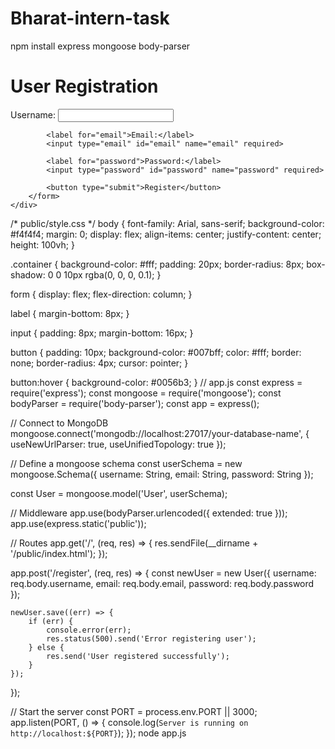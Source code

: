 # Bharat-intern-task
npm install express mongoose body-parser
<!-- public/index.html -->
<!DOCTYPE html>
<html lang="en">
<head>
    <meta charset="UTF-8">
    <meta name="viewport" content="width=device-width, initial-scale=1.0">
    <link rel="stylesheet" href="/style.css">
    <title>User Registration</title>
</head>
<body>
    <div class="container">
        <h1>User Registration</h1>
        <form id="registrationForm" action="/register" method="POST">
            <label for="username">Username:</label>
            <input type="text" id="username" name="username" required>

            <label for="email">Email:</label>
            <input type="email" id="email" name="email" required>

            <label for="password">Password:</label>
            <input type="password" id="password" name="password" required>

            <button type="submit">Register</button>
        </form>
    </div>
</body>
</html>
/* public/style.css */
body {
    font-family: Arial, sans-serif;
    background-color: #f4f4f4;
    margin: 0;
    display: flex;
    align-items: center;
    justify-content: center;
    height: 100vh;
}

.container {
    background-color: #fff;
    padding: 20px;
    border-radius: 8px;
    box-shadow: 0 0 10px rgba(0, 0, 0, 0.1);
}

form {
    display: flex;
    flex-direction: column;
}

label {
    margin-bottom: 8px;
}

input {
    padding: 8px;
    margin-bottom: 16px;
}

button {
    padding: 10px;
    background-color: #007bff;
    color: #fff;
    border: none;
    border-radius: 4px;
    cursor: pointer;
}

button:hover {
    background-color: #0056b3;
}
// app.js
const express = require('express');
const mongoose = require('mongoose');
const bodyParser = require('body-parser');
const app = express();

// Connect to MongoDB
mongoose.connect('mongodb://localhost:27017/your-database-name', { useNewUrlParser: true, useUnifiedTopology: true });

// Define a mongoose schema
const userSchema = new mongoose.Schema({
    username: String,
    email: String,
    password: String
});

const User = mongoose.model('User', userSchema);

// Middleware
app.use(bodyParser.urlencoded({ extended: true }));
app.use(express.static('public'));

// Routes
app.get('/', (req, res) => {
    res.sendFile(__dirname + '/public/index.html');
});

app.post('/register', (req, res) => {
    const newUser = new User({
        username: req.body.username,
        email: req.body.email,
        password: req.body.password
    });

    newUser.save((err) => {
        if (err) {
            console.error(err);
            res.status(500).send('Error registering user');
        } else {
            res.send('User registered successfully');
        }
    });
});

// Start the server
const PORT = process.env.PORT || 3000;
app.listen(PORT, () => {
    console.log(`Server is running on http://localhost:${PORT}`);
});
node app.js
